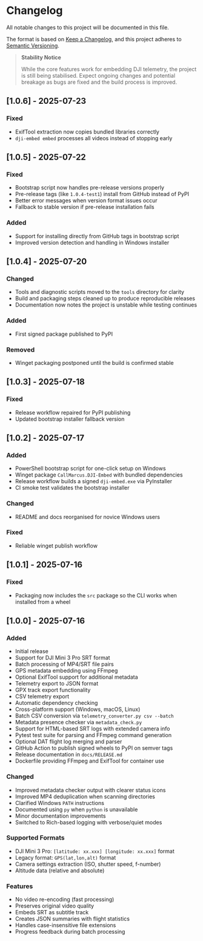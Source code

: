 # Changelog

All notable changes to this project will be documented in this file.

The format is based on [Keep a Changelog](https://keepachangelog.com/en/1.0.0/),
and this project adheres to [Semantic Versioning](https://semver.org/spec/v2.0.0.html).

> **Stability Notice**
>
> While the core features work for embedding DJI telemetry, the project is still
> being stabilised. Expect ongoing changes and potential breakage as bugs are
> fixed and the build process is improved.

## [1.0.6] - 2025-07-23

### Fixed
- ExifTool extraction now copies bundled libraries correctly
- `dji-embed embed` processes all videos instead of stopping early

## [1.0.5] - 2025-07-22

### Fixed
- Bootstrap script now handles pre-release versions properly
- Pre-release tags (like `1.0.4-test1`) install from GitHub instead of PyPI
- Better error messages when version format issues occur
- Fallback to stable version if pre-release installation fails

### Added
- Support for installing directly from GitHub tags in bootstrap script
- Improved version detection and handling in Windows installer

## [1.0.4] - 2025-07-20

### Changed
- Tools and diagnostic scripts moved to the `tools` directory for clarity
- Build and packaging steps cleaned up to produce reproducible releases
- Documentation now notes the project is unstable while testing continues

### Added
- First signed package published to PyPI

### Removed
- Winget packaging postponed until the build is confirmed stable

## [1.0.3] - 2025-07-18

### Fixed
- Release workflow repaired for PyPI publishing
- Updated bootstrap installer fallback version

## [1.0.2] - 2025-07-17

### Added
- PowerShell bootstrap script for one-click setup on Windows
- Winget package `CallMarcus.DJI-Embed` with bundled dependencies
- Release workflow builds a signed `dji-embed.exe` via PyInstaller
- CI smoke test validates the bootstrap installer

### Changed
- README and docs reorganised for novice Windows users

### Fixed
- Reliable winget publish workflow

## [1.0.1] - 2025-07-16

### Fixed
- Packaging now includes the `src` package so the CLI works when installed from a wheel

## [1.0.0] - 2025-07-16

### Added
- Initial release
- Support for DJI Mini 3 Pro SRT format
- Batch processing of MP4/SRT file pairs
- GPS metadata embedding using FFmpeg
- Optional ExifTool support for additional metadata
- Telemetry export to JSON format
- GPX track export functionality
- CSV telemetry export
- Automatic dependency checking
- Cross-platform support (Windows, macOS, Linux)
- Batch CSV conversion via `telemetry_converter.py csv --batch`
- Metadata presence checker via `metadata_check.py`
- Support for HTML-based SRT logs with extended camera info
- Pytest test suite for parsing and FFmpeg command generation
- Optional DAT flight log merging and parser
- GitHub Action to publish signed wheels to PyPI on semver tags
- Release documentation in `docs/RELEASE.md`
- Dockerfile providing FFmpeg and ExifTool for container use

### Changed
- Improved metadata checker output with clearer status icons
- Improved MP4 deduplication when scanning directories
- Clarified Windows `PATH` instructions
- Documented using `py` when `python` is unavailable
- Minor documentation improvements
- Switched to Rich-based logging with verbose/quiet modes

### Supported Formats
- DJI Mini 3 Pro: `[latitude: xx.xxx] [longitude: xx.xxx]` format
- Legacy format: `GPS(lat,lon,alt)` format
- Camera settings extraction (ISO, shutter speed, f-number)
- Altitude data (relative and absolute)

### Features
- No video re-encoding (fast processing)
- Preserves original video quality
- Embeds SRT as subtitle track
- Creates JSON summaries with flight statistics
- Handles case-insensitive file extensions
- Progress feedback during batch processing

